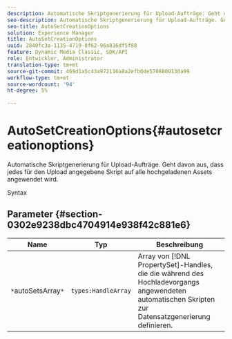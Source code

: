 ```yaml
---
description: Automatische Skriptgenerierung für Upload-Aufträge. Geht davon aus, dass jedes für den Upload angegebene Skript auf alle hochgeladenen Assets angewendet wird.
seo-description: Automatische Skriptgenerierung für Upload-Aufträge. Geht davon aus, dass jedes für den Upload angegebene Skript auf alle hochgeladenen Assets angewendet wird.
seo-title: AutoSetCreationOptions
solution: Experience Manager
title: AutoSetCreationOptions
uuid: 2840fc3a-1135-4719-8f62-96a816df5f88
feature: Dynamic Media Classic, SDK/API
role: Entwickler, Administrator
translation-type: tm+mt
source-git-commit: 469d1a5c43a972116a8a2efb0de5708800130a99
workflow-type: tm+mt
source-wordcount: '94'
ht-degree: 5%

---
```



# AutoSetCreationOptions{#autosetcreationoptions}

Automatische Skriptgenerierung für Upload-Aufträge. Geht davon aus, dass jedes für den Upload angegebene Skript auf alle hochgeladenen Assets angewendet wird.

Syntax

## Parameter {#section-0302e9238dbc4704914e938f42c881e6}

| Name | Typ | Beschreibung |
|---|---|---|
| `*`autoSetsArray`*` | `types:HandleArray` | Array von [!DNL PropertySet]-Handles, die die während des Hochladevorgangs angewendeten automatischen Skripten zur Datensatzgenerierung definieren. |

